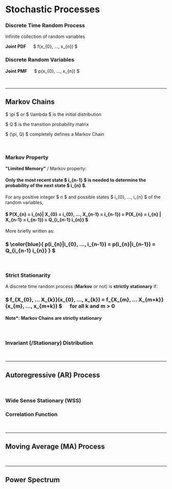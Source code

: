 # Stochastic Processes

### Discrete Time Random Process
Infinite collection of random variables

**Joint PDF** &emsp; $ f(x_{0}, ..., x_{n}) $

### Discrete Random Variables
**Joint PMF** &emsp; $ p(x_{0}, ..., x_{n}) $

</br><hr>

## Markov Chains
$ \pi $ or $ \lambda $ is the initial distribution

$ Q $ is the transition probability matrix

$ (\pi, Q) $ completely defines a Markov Chain

</br>

### Markov Property
**"Limited Memory"** / Markov property:
#### Only the most recent state $ i_{n-1} $ is needed to determine the probability of the next state $ i_{n} $.

For any positive integer $ n $ and possible states $ i_{0}, ..., i_{n} $ of the random variables,
#### $ P(X_{n} = i_{n}| X_{0} = i_{0}, ..., X_{n-1} = i_{n-1}) = P(X_{n} = i_{n} | X_{n-1} = i_{n-1}) = Q_{i_{n-1} i_{n}} $

More briefly written as:
### $ \color{blue}{ p(i_{n}|i_{0}, ..., i_{n-1}) = p(i_{n}|i_{n-1}) = Q_{i_{n-1} i_{n}} } $

</br>

### Strict Stationarity
A discrete time random process (**Markov** or not) is **strictly stationary** if:
### $ f_{X_{0}, ... X_{k}}(x_{0}, ..., x_{k}) = f_{X_{m}, ... X_{m+k}}(x_{m}, ..., x_{m+k}) $ &emsp; for all k and m > 0

#### Note*: Markov Chains are strictly stationary

</br>

### Invariant (/Stationary) Distribution




</br><hr>

## Autoregressive (AR) Process

</br>

### Wide Sense Stationary (WSS)


### Correlation Function

</br><hr>

## Moving Average (MA) Process


</br><hr>

## Power Spectrum


